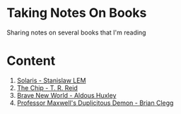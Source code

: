 # Taking Notes On Books
Sharing notes on several books that I'm reading

# Content
1. [Solaris - Stanislaw LEM](solaris-lem.md)
2. [The Chip - T. R. Reid](chip-reid.md)
3. [Brave New World - Aldous Huxley](braveNW-huxley.md)
4. [Professor Maxwell's Duplicitous Demon - Brian Clegg](maxwell-clegg.md)
